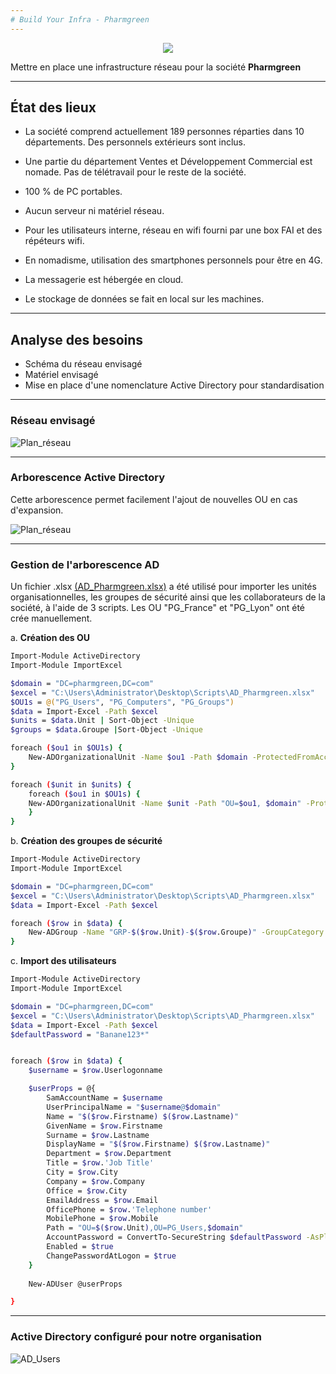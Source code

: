 ```yaml
---
# Build Your Infra - Pharmgreen
---
```


<p align="center">
<img align="center" src="https://github.com/WildCodeSchool/TSSR-2405-P3-G2-BuildYourInfra-Pharmgreen/blob/main/S9/Annexes/Logo_PG.png">

Mettre en place une infrastructure réseau pour la société **Pharmgreen**
</p>


---

## État des lieux


- La société comprend actuellement 189 personnes réparties dans 10 départements.
Des personnels extérieurs sont inclus.

- Une partie du département Ventes et Développement Commercial est nomade.
Pas de télétravail pour le reste de la société.

- 100 % de PC portables.

- Aucun serveur ni matériel réseau.

- Pour les utilisateurs interne, réseau en wifi fourni par une box FAI et des répéteurs wifi.

- En nomadisme, utilisation des smartphones personnels pour être en 4G.

- La messagerie est hébergée en cloud.

- Le stockage de données se fait en local sur les machines.

---

## Analyse des besoins

- Schéma du réseau envisagé
- Matériel envisagé
- Mise en place d'une nomenclature Active Directory pour standardisation

---

### Réseau envisagé

![Plan_réseau](https://github.com/WildCodeSchool/TSSR-2405-P3-G2-BuildYourInfra-Pharmgreen/blob/main/S9/Annexes/Réseau_Pharmgreen.png)

---

### Arborescence Active Directory

Cette arborescence permet facilement l'ajout de nouvelles OU en cas d'expansion.

![Plan_réseau](https://github.com/WildCodeSchool/TSSR-2405-P3-G2-BuildYourInfra-Pharmgreen/blob/main/S9/Annexes/ArboAD_PG.png)

---

### Gestion de l'arborescence AD

Un fichier .xlsx [(AD_Pharmgreen.xlsx)](https://github.com/WildCodeSchool/TSSR-2405-P3-G2-BuildYourInfra-Pharmgreen/blob/main/S9/Annexes/AD_Pharmgreen.xlsx) a été utilisé pour importer les unités organisationnelles, les groupes de sécurité ainsi que les collaborateurs de la société, à l'aide de 3 scripts.
Les OU "PG_France" et "PG_Lyon" ont été crée manuellement.

a. **Création des OU**

```bash
Import-Module ActiveDirectory
Import-Module ImportExcel

$domain = "DC=pharmgreen,DC=com"
$excel = "C:\Users\Administrator\Desktop\Scripts\AD_Pharmgreen.xlsx"
$OU1s = @("PG_Users", "PG_Computers", "PG_Groups")
$data = Import-Excel -Path $excel
$units = $data.Unit | Sort-Object -Unique
$groups = $data.Groupe |Sort-Object -Unique

foreach ($ou1 in $OU1s) {
    New-ADOrganizationalUnit -Name $ou1 -Path $domain -ProtectedFromAccidentalDeletion $false
}

foreach ($unit in $units) {
    foreach ($ou1 in $OU1s) {
    New-ADOrganizationalUnit -Name $unit -Path "OU=$ou1, $domain" -ProtectedFromAccidentalDeletion $false
    }
}
```

b. **Création des groupes de sécurité**

```bash
Import-Module ActiveDirectory
Import-Module ImportExcel

$domain = "DC=pharmgreen,DC=com"
$excel = "C:\Users\Administrator\Desktop\Scripts\AD_Pharmgreen.xlsx"
$data = Import-Excel -Path $excel 

foreach ($row in $data) {
    New-ADGroup -Name "GRP-$($row.Unit)-$($row.Groupe)" -GroupCategory Security -GroupScope Global -Path "ou=$($row.Unit),ou=PG_Groups,$domain" -ErrorAction Stop
}
```

c. **Import des utilisateurs**

```bash
Import-Module ActiveDirectory
Import-Module ImportExcel

$domain = "DC=pharmgreen,DC=com"
$excel = "C:\Users\Administrator\Desktop\Scripts\AD_Pharmgreen.xlsx"
$data = Import-Excel -Path $excel
$defaultPassword = "Banane123*"


foreach ($row in $data) {
    $username = $row.Userlogonname

    $userProps = @{
        SamAccountName = $username
        UserPrincipalName = "$username@$domain"
        Name = "$($row.Firstname) $($row.Lastname)"
        GivenName = $row.Firstname
        Surname = $row.Lastname
        DisplayName = "$($row.Firstname) $($row.Lastname)"
        Department = $row.Department
        Title = $row.'Job Title'
        City = $row.City
        Company = $row.Company
        Office = $row.City
        EmailAddress = $row.Email
        OfficePhone = $row.'Telephone number'
        MobilePhone = $row.Mobile
        Path = "OU=$($row.Unit),OU=PG_Users,$domain"
        AccountPassword = ConvertTo-SecureString $defaultPassword -AsPlainText -Force
        Enabled = $true
        ChangePasswordAtLogon = $true
    }
   
    New-ADUser @userProps

}
```

---

### Active Directory configuré pour notre organisation

![AD_Users](https://github.com/WildCodeSchool/TSSR-2405-P3-G2-BuildYourInfra-Pharmgreen/blob/main/S9/Annexes/PG_AD_Users.png)
